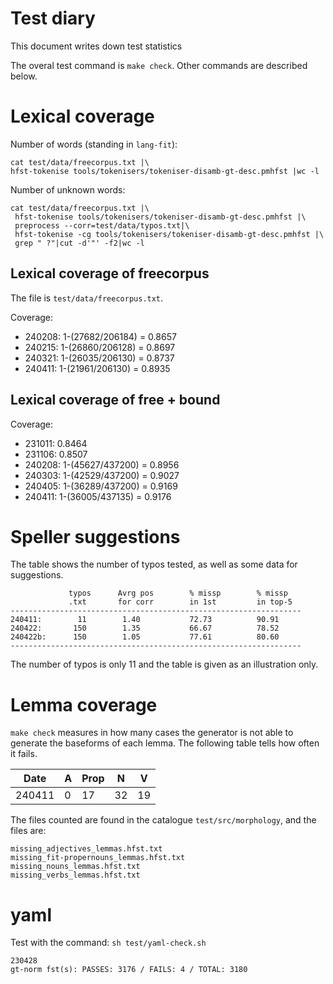 Test diary
==========

This document writes down test statistics

The overal test command is `make check`. Other commands are described below.


# Lexical coverage 
Number of words (standing in `lang-fit`):

```
cat test/data/freecorpus.txt |\
hfst-tokenise tools/tokenisers/tokeniser-disamb-gt-desc.pmhfst |wc -l
```

Number of unknown words:

```
cat test/data/freecorpus.txt |\
 hfst-tokenise tools/tokenisers/tokeniser-disamb-gt-desc.pmhfst |\
 preprocess --corr=test/data/typos.txt|\
 hfst-tokenise -cg tools/tokenisers/tokeniser-disamb-gt-desc.pmhfst |\
 grep " ?"|cut -d'"' -f2|wc -l
```


## Lexical coverage of freecorpus

The file is `test/data/freecorpus.txt`.

Coverage:

- 240208: 1-(27682/206184) = 0.8657
- 240215: 1-(26860/206128) = 0.8697
- 240321: 1-(26035/206130) = 0.8737
- 240411: 1-(21961/206130) = 0.8935


## Lexical coverage of free + bound

Coverage:

- 231011: 0.8464 
- 231106: 0.8507
- 240208: 1-(45627/437200) = 0.8956
- 240303: 1-(42529/437200) = 0.9027 
- 240405: 1-(36289/437200) = 0.9169
- 240411: 1-(36005/437135) = 0.9176
  




# Speller suggestions

The table shows the number of typos tested, as well as some data
for suggestions.

```
             typos      Avrg pos        % missp        % missp
             .txt       for corr        in 1st         in top-5     
-----------------------------------------------------------------
240411:        11        1.40           72.73          90.91        
240422:       150        1.35           66.67          78.52       
240422b:      150        1.05           77.61          80.60       
-----------------------------------------------------------------
```

The number of typos is only 11 and the table is given as an illustration only.



# Lemma coverage

`make check` measures in how many cases the generator is not able to generate the baseforms of each lemma. The following table tells how often it fails.

| Date   |  A | Prop |  N  | V  |
|--------|----|------|-----|----|
| 240411 |  0 |  17  |  32 | 19 |

The files counted are found in the catalogue `test/src/morphology`, and the files are:

```
missing_adjectives_lemmas.hfst.txt
missing_fit-propernouns_lemmas.hfst.txt
missing_nouns_lemmas.hfst.txt
missing_verbs_lemmas.hfst.txt
```


# yaml

Test with the command: `sh test/yaml-check.sh` 

```
230428
gt-norm fst(s): PASSES: 3176 / FAILS: 4 / TOTAL: 3180
```

